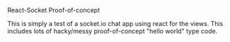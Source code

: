 React-Socket Proof-of-concept

This is simply a test of a socket.io chat app using react for the views.
This includes lots of hacky/messy proof-of-concept "hello world" type code.